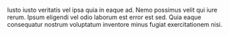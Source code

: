 Iusto iusto veritatis vel ipsa quia in eaque ad. Nemo possimus velit qui iure rerum. Ipsum eligendi vel odio laborum est error est sed. Quia eaque consequatur nostrum voluptatum inventore minus fugiat exercitationem nisi.